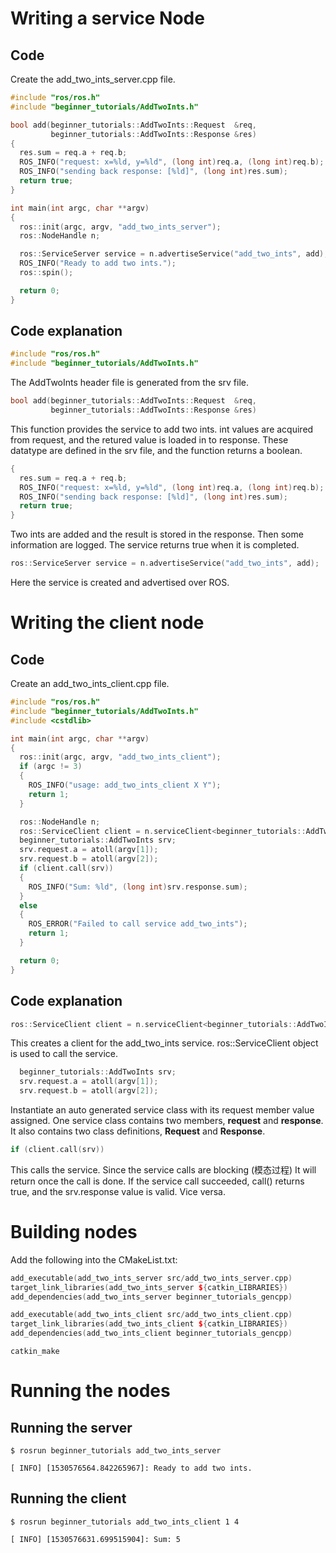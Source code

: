 # Writing a service Node
## Code
Create the add_two_ints_server.cpp file.
```cpp
#include "ros/ros.h"
#include "beginner_tutorials/AddTwoInts.h"

bool add(beginner_tutorials::AddTwoInts::Request  &req,
         beginner_tutorials::AddTwoInts::Response &res)
{
  res.sum = req.a + req.b;
  ROS_INFO("request: x=%ld, y=%ld", (long int)req.a, (long int)req.b);
  ROS_INFO("sending back response: [%ld]", (long int)res.sum);
  return true;
}

int main(int argc, char **argv)
{
  ros::init(argc, argv, "add_two_ints_server");
  ros::NodeHandle n;

  ros::ServiceServer service = n.advertiseService("add_two_ints", add);
  ROS_INFO("Ready to add two ints.");
  ros::spin();

  return 0;
}
```
## Code explanation
```cpp
#include "ros/ros.h"
#include "beginner_tutorials/AddTwoInts.h"
```
The AddTwoInts header file is generated from the srv file.
```cpp
bool add(beginner_tutorials::AddTwoInts::Request  &req,
         beginner_tutorials::AddTwoInts::Response &res)
```
This function provides the service to add two ints. int values are acquired from request, and the retured value is loaded in to response. These datatype are defined in the srv file, and the function returns a boolean.
```cpp
{
  res.sum = req.a + req.b;
  ROS_INFO("request: x=%ld, y=%ld", (long int)req.a, (long int)req.b);
  ROS_INFO("sending back response: [%ld]", (long int)res.sum);
  return true;
}
```
Two ints are added and the result is stored in the response. Then some information are logged. The service returns true when it is completed.
```cpp
ros::ServiceServer service = n.advertiseService("add_two_ints", add);
```
Here the service is created and advertised over ROS.
# Writing the client node
## Code
Create an add_two_ints_client.cpp file.
```cpp
#include "ros/ros.h"
#include "beginner_tutorials/AddTwoInts.h"
#include <cstdlib>

int main(int argc, char **argv)
{
  ros::init(argc, argv, "add_two_ints_client");
  if (argc != 3)
  {
    ROS_INFO("usage: add_two_ints_client X Y");
    return 1;
  }

  ros::NodeHandle n;
  ros::ServiceClient client = n.serviceClient<beginner_tutorials::AddTwoInts>("add_two_ints");
  beginner_tutorials::AddTwoInts srv;
  srv.request.a = atoll(argv[1]);
  srv.request.b = atoll(argv[2]);
  if (client.call(srv))
  {
    ROS_INFO("Sum: %ld", (long int)srv.response.sum);
  }
  else
  {
    ROS_ERROR("Failed to call service add_two_ints");
    return 1;
  }

  return 0;
}
```
## Code explanation
```cpp
ros::ServiceClient client = n.serviceClient<beginner_tutorials::AddTwoInts>("add_two_ints");
```
This creates a client for the add_two_ints service. ros::ServiceClient object is used to call the service.
```cpp
  beginner_tutorials::AddTwoInts srv;
  srv.request.a = atoll(argv[1]);
  srv.request.b = atoll(argv[2]);
```
Instantiate an auto generated service class with its request member value assigned. One service class contains two members, **request** and **response**. It also contains two class definitions, **Request** and **Response**.
```cpp
if (client.call(srv))
```
This calls the service. Since the service calls are blocking (模态过程) It will return once the call is done. If the service call succeeded, call() returns true, and the srv.response value is valid. Vice versa.

# Building nodes
Add the following into the CMakeList.txt:
```cpp
add_executable(add_two_ints_server src/add_two_ints_server.cpp)
target_link_libraries(add_two_ints_server ${catkin_LIBRARIES})
add_dependencies(add_two_ints_server beginner_tutorials_gencpp)

add_executable(add_two_ints_client src/add_two_ints_client.cpp)
target_link_libraries(add_two_ints_client ${catkin_LIBRARIES})
add_dependencies(add_two_ints_client beginner_tutorials_gencpp)
```
```
catkin_make
```
# Running the nodes
## Running the server
    $ rosrun beginner_tutorials add_two_ints_server
    
    [ INFO] [1530576564.842265967]: Ready to add two ints.
## Running the client
    $ rosrun beginner_tutorials add_two_ints_client 1 4
    
    [ INFO] [1530576631.699515904]: Sum: 5


